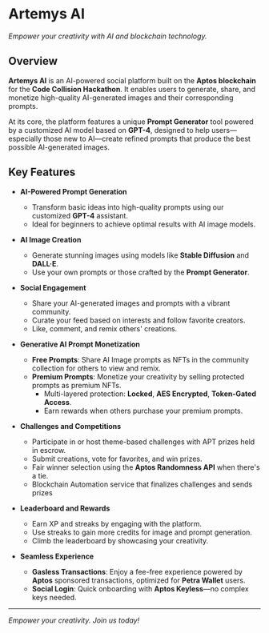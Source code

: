 # Artemys AI

*Empower your creativity with AI and blockchain technology.*

## Overview

**Artemys AI** is an AI-powered social platform built on the **Aptos blockchain** for the **Code Collision Hackathon**. It enables users to generate, share, and monetize high-quality AI-generated images and their corresponding prompts.

At its core, the platform features a unique **Prompt Generator** tool powered by a customized AI model based on **GPT-4**, designed to help users—especially those new to AI—create refined prompts that produce the best possible AI-generated images.

## Key Features

- **AI-Powered Prompt Generation**
  - Transform basic ideas into high-quality prompts using our customized **GPT-4** assistant.
  - Ideal for beginners to achieve optimal results with AI image models.

- **AI Image Creation**
  - Generate stunning images using models like **Stable Diffusion** and **DALL·E**.
  - Use your own prompts or those crafted by the **Prompt Generator**.

- **Social Engagement**
  - Share your AI-generated images and prompts with a vibrant community.
  - Curate your feed based on interests and follow favorite creators.
  - Like, comment, and remix others' creations.

- **Generative AI Prompt Monetization**
  - **Free Prompts**: Share AI Image prompts as NFTs in the community collection for others to view and remix.
  - **Premium Prompts**: Monetize your creativity by selling protected prompts as premium NFTs.
    - Multi-layered protection: **Locked**, **AES Encrypted**, **Token-Gated Access**.
    - Earn rewards when others purchase your premium prompts.

- **Challenges and Competitions**
  - Participate in or host theme-based challenges with APT prizes held in escrow.
  - Submit creations, vote for favorites, and win prizes.
  - Fair winner selection using the **Aptos Randomness API** when there's a tie.
  - Blockchain Automation service that finalizes challenges and sends prizes

- **Leaderboard and Rewards**
  - Earn XP and streaks by engaging with the platform.
  - Use streaks to gain more credits for image and prompt generation.
  - Climb the leaderboard by showcasing your creativity.

- **Seamless Experience**
  - **Gasless Transactions**: Enjoy a fee-free experience powered by **Aptos** sponsored transactions, optimized for **Petra Wallet** users.
  - **Social Login**: Quick onboarding with **Aptos Keyless**—no complex keys needed.

---

*Empower your creativity. Join us today!*
